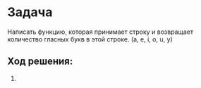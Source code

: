 # Задача
Написать функцию, которая принимает строку и возвращает количество
гласных букв в этой строке. (a, e, i, o, u, y)


## Ход решения:
1. 